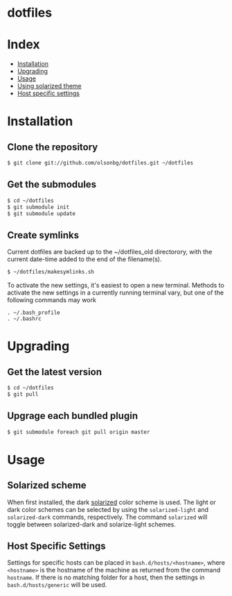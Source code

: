 dotfiles
=====

# Index
* [Installation](#installation)
* [Upgrading](#upgrading)
* [Usage](#usage)
 * [Using solarized theme](#solarized-scheme)
 * [Host specific settings](#host-specific-settings)

# Installation

## Clone the repository
```bash
$ git clone git://github.com/olsonbg/dotfiles.git ~/dotfiles
```

## Get the submodules

```bash
$ cd ~/dotfiles
$ git submodule init
$ git submodule update
```

## Create symlinks
Current dotfiles are backed up to the ~/dotfiles_old directorory, with the current date-time added to the end of the filename(s).
```bash
$ ~/dotfiles/makesymlinks.sh
```

To activate the new settings, it's easiest to open a new terminal. Methods to activate the new settings in a currently running terminal vary, but one of the following commands may work
```
. ~/.bash_profile
. ~/.bashrc
```

# Upgrading

## Get the latest version
```bash
$ cd ~/dotfiles
$ git pull
```

## Upgrage each bundled plugin

```bash
$ git submodule foreach git pull origin master
```

# Usage
## Solarized scheme
When first installed, the dark [solarized](https://github.com/altercation/solarized) color scheme is used. The light or dark color schemes can be selected by using the `solarized-light` and `solarized-dark` commands, respectively. The command `solarized` will toggle between solarized-dark and solarize-light schemes.

## Host Specific Settings
Settings for specific hosts can be placed in `bash.d/hosts/<hostname>`, where `<hostname>` is the hostname of the machine as returned from the command `hostname`. If there is no matching folder for a host, then the settings in `bash.d/hosts/generic` will be used.

